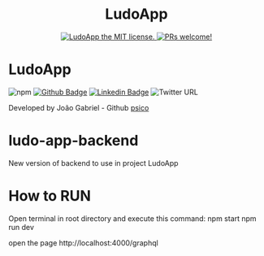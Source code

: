 <h1 align="center">
  LudoApp
</h1>
<p align="center">
  <a href="https://github.com/psico/ludo-app/blob/master/LICENSE">
    <img src="https://img.shields.io/badge/license-MIT-blue.svg" alt="LudoApp the MIT license." />
  </a>
  <a href="https://github.com/psico/ludo-app">
    <img src="https://img.shields.io/badge/PRs-welcome-brightgreen.svg" alt="PRs welcome!" />
  </a>
</p>

# LudoApp
![npm](https://img.shields.io/npm/v/npm)
[![Github Badge](https://img.shields.io/badge/-Github-000?style=flat-square&logo=Github&logoColor=white&link=)](https://github.com/psico)
[![Linkedin Badge](https://img.shields.io/badge/-LinkedIn-blue?style=flat-square&logo=Linkedin&logoColor=white&link=https://www.linkedin.com/in/jo%C3%A3o-gabriel-dos-santos-rodrigues-34378323/?locale=en_US)](https://www.linkedin.com/in/jo%C3%A3o-gabriel-dos-santos-rodrigues-34378323/?locale=en_US)
![Twitter URL](https://img.shields.io/twitter/url?style=social&url=https%3A%2F%2Ftwitter.com%2Fpsico_jg)


Developed by João Gabriel - Github [psico](https://github.com/psico)

# ludo-app-backend
New version of backend to use in project LudoApp

# How to RUN
Open terminal in root directory and execute this command:
npm start
npm run dev


open the page
http://localhost:4000/graphql
